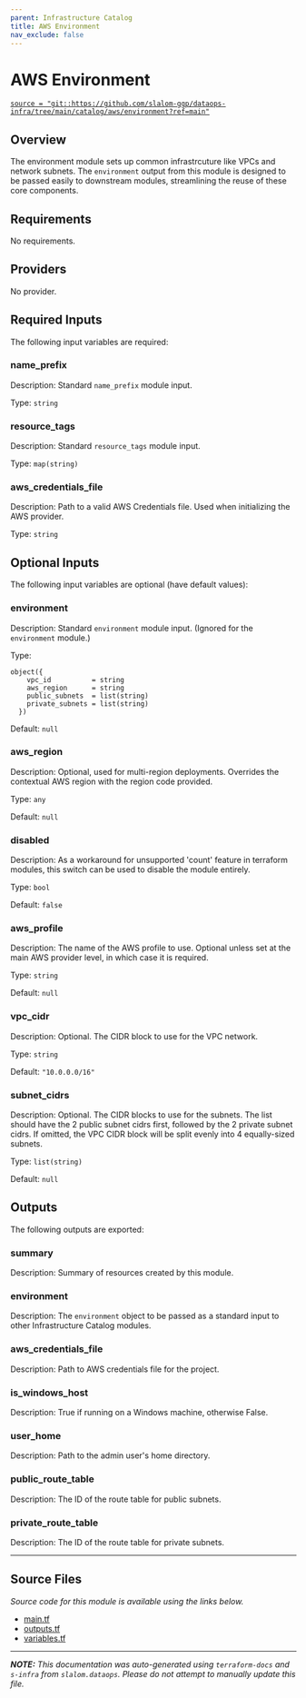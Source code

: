 ```yaml
---
parent: Infrastructure Catalog
title: AWS Environment
nav_exclude: false
---
```

# AWS Environment

[`source = "git::https://github.com/slalom-ggp/dataops-infra/tree/main/catalog/aws/environment?ref=main"`](https://github.com/slalom-ggp/dataops-infra/tree/main/catalog/aws/environment)

## Overview


The environment module sets up common infrastrcuture like VPCs and network subnets. The `environment` output
from this module is designed to be passed easily to downstream modules, streamlining the reuse of these core components.

## Requirements

No requirements.

## Providers

No provider.

## Required Inputs

The following input variables are required:

### name\_prefix

Description: Standard `name_prefix` module input.

Type: `string`

### resource\_tags

Description: Standard `resource_tags` module input.

Type: `map(string)`

### aws\_credentials\_file

Description: Path to a valid AWS Credentials file. Used when initializing the AWS provider.

Type: `string`

## Optional Inputs

The following input variables are optional (have default values):

### environment

Description: Standard `environment` module input. (Ignored for the `environment` module.)

Type:

```hcl
object({
    vpc_id          = string
    aws_region      = string
    public_subnets  = list(string)
    private_subnets = list(string)
  })
```

Default: `null`

### aws\_region

Description: Optional, used for multi-region deployments. Overrides the contextual AWS region with the region code provided.

Type: `any`

Default: `null`

### disabled

Description: As a workaround for unsupported 'count' feature in terraform modules, this switch can be used to disable the module entirely.

Type: `bool`

Default: `false`

### aws\_profile

Description: The name of the AWS profile to use. Optional unless set at the main AWS provider level, in which case it is required.

Type: `string`

Default: `null`

### vpc\_cidr

Description: Optional. The CIDR block to use for the VPC network.

Type: `string`

Default: `"10.0.0.0/16"`

### subnet\_cidrs

Description: Optional. The CIDR blocks to use for the subnets.
The list should have the 2 public subnet cidrs first, followed by the 2 private subnet cidrs.
If omitted, the VPC CIDR block will be split evenly into 4 equally-sized subnets.

Type: `list(string)`

Default: `null`

## Outputs

The following outputs are exported:

### summary

Description: Summary of resources created by this module.

### environment

Description: The `environment` object to be passed as a standard input to other Infrastructure Catalog modules.

### aws\_credentials\_file

Description: Path to AWS credentials file for the project.

### is\_windows\_host

Description: True if running on a Windows machine, otherwise False.

### user\_home

Description: Path to the admin user's home directory.

### public\_route\_table

Description: The ID of the route table for public subnets.

### private\_route\_table

Description: The ID of the route table for private subnets.

---------------------

## Source Files

_Source code for this module is available using the links below._

* [main.tf](https://github.com/slalom-ggp/dataops-infra/tree/main//catalog/aws/environment/main.tf)
* [outputs.tf](https://github.com/slalom-ggp/dataops-infra/tree/main//catalog/aws/environment/outputs.tf)
* [variables.tf](https://github.com/slalom-ggp/dataops-infra/tree/main//catalog/aws/environment/variables.tf)

---------------------

_**NOTE:** This documentation was auto-generated using
`terraform-docs` and `s-infra` from `slalom.dataops`.
Please do not attempt to manually update this file._
